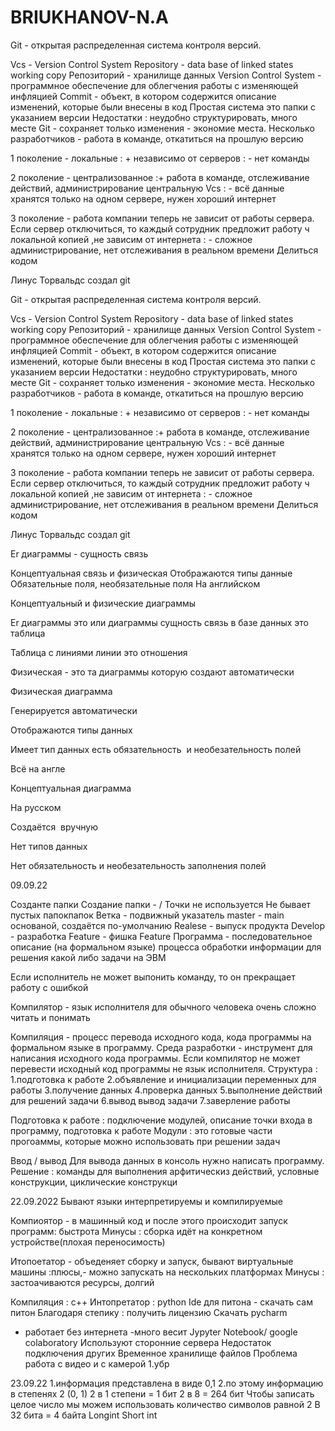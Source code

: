 
# BRIUKHANOV-N.A

Git - открытая распределенная система контроля версий. 

Vcs - Version Control System 
Repository - data base of linked states working copy 
Репозиторий - хранилище данных
Version Control System - программное обеспечение для облегчения работы с изменяющей инфляцией 
Commit - объект, в котором содержится описание изменений, которые были внесены в код 
Простая система это папки с указанием версии
Недостатки : неудобно структурировать, много месте 
Git - сохраняет только изменения - экономие места. Несколько разработчиков - работа в команде, откатиться на прошлую версию 

1 поколение - локальные : + независимо от серверов : - нет команды 

2 поколение - централизованное :+  работа в команде, отслеживание действий, администрирование центральную Vcs  : - всё данные хранятся только на одном сервере, нужен хороший интернет 

3 поколение - работа компании теперь не зависит от работы сервера. Если сервер отключиться, то каждый сотрудник предложит работу ч локальной копией ,не зависим от интернета : - сложное администрирование, нет отслеживания в реальном времени 
Делиться кодом 

Линус Торвальдс создал git 

Git - открытая распределенная система контроля версий. 

Vcs - Version Control System 
Repository - data base of linked states working copy 
Репозиторий - хранилище данных
Version Control System - программное обеспечение для облегчения работы с изменяющей инфляцией 
Commit - объект, в котором содержится описание изменений, которые были внесены в код 
Простая система это папки с указанием версии
Недостатки : неудобно структурировать, много месте 
Git - сохраняет только изменения - экономие места. Несколько разработчиков - работа в команде, откатиться на прошлую версию 

1 поколение - локальные : + независимо от серверов : - нет команды 

2 поколение - централизованное :+  работа в команде, отслеживание действий, администрирование центральную Vcs  : - всё данные хранятся только на одном сервере, нужен хороший интернет 

3 поколение - работа компании теперь не зависит от работы сервера. Если сервер отключиться, то каждый сотрудник предложит работу ч локальной копией ,не зависим от интернета : - сложное администрирование, нет отслеживания в реальном времени 
Делиться кодом 

Линус Торвальдс создал git 

Er диаграммы - сущность связь 

Концептуальная связь и физическая 
Отображаются типы данные
Обязательные поля, необязательные поля
На английском 

Концептуальный и физические диаграммы

Er диаграммы это или диаграммы сущность связь в базе данных это таблица

Таблица с линиями линии это отношения

Физическая - это та диаграммы которую создают автоматически

Физическая диаграмма

Генерируется автоматически

Отображаются типы данных

Имеет тип данных есть обязательность  и необезательность полей

Всё на англе

Концептуальная диаграмма

На русском

Создаётся  вручную

Нет типов данных

Нет обязательность и необезательность заполнения полей


09.09.22

Созданте папки 
Создание папки - / 
Точки не используется 
Не бывает пустых папокпапок
Ветка - подвижный указатель 
master - main основаной, создаётся по-умолчанию
Realese - выпуск продукта
Develop - разработка 
Feature - фишка 
Feature 
Программа - последовательное описание (на формальном языке) процесса обработки информации для решения какой либо задачи на ЭВМ

Если исполнитель не может выпонить команду, то он прекращает работу с ошибкой 

Компилятор - язык исполнителя для обычного человека очень сложно читать и понимать

Компиляция - процесс перевода исходного кода, кода программы на формальном языке в программу. 
Среда разработки - инструмент для написания исходного кода программы. 
Если компилятор не может перевести исходный код программы не язык исполнителя. 
Структура :
1.подготовка к работе 
2.объявление и инициализации переменных для работы 
3.получение данных 
4.проверка данных
5.выполнение действий для решений задачи 
6.вывод вывод задачи 
7.заверление работы 

Подготовка к работе : подключение модулей, описание точки входа в программу, подготовка к работе 
Модули : это готовые части прогоаммы, которые можно использовать при решении задач 

Ввод / вывод 
Для вывода данных в консоль нужно написать программу. 
‌Решение : команды для выполнения арфитическиз действий, условные конструкции, циклические конструкци



22.09.2022
Бывают языки интерпретируемы и компилируемые

Компиоятор - в машинный код и после этого происходит запуск программ: быстрота
Минусы : сборка идёт на конкретном устройстве(плохая переносимость) 

Итопоетатор - объеденяет сборку и запуск, бывают виртуальные машины :плюсы,- можно запускать на нескольких платформах 
Минусы : застоачиваются ресурсы, долгий 

Компиляция : с++ 
Интопретатор : python 
Ide  для питона - скачать сам питон 
Благодаря степику : получить лицензию 
Скачать pycharm 


+ работает без интернета 
-много весит
Jypyter Notebook/ google colaboratory
Используют сторонние сервера 
Недостаток подключения других 
Временное хранилище файлов
Проблема работа с видео и с камерой
1.убр



23.09.22
1.информация представлена в виде 0,1 
2.по этому информацию в степенях 2 (0, 1) 
2 в 1 степени = 1 бит
2 в 8 = 264 бит 
Чтобы записать целое число мы можем использовать количество символов равной 2 В 32 бита = 4 байта 
Longint 
Short int 
